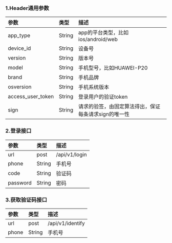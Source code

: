 ### 1.Header通用参数

|参数|类型|描述|
|:-|:-|:-|
|app_type|String|app的平台类型，比如ios/android/web|
|device_id|String|设备号|
|version|String|版本号|
|model|String|手机型号，比如HUAWEI-P20|
|brand|String|手机品牌|
|osversion|String|手机系统版本|
|access_user_token|String|登录用户的验证token|
|sign|String|请求的验签，由固定算法得出，保证每条请求sign的唯一性|

### 2.登录接口

|参数|类型|描述|
|:-|:-|:-|
|url|post|/api/v1/login|
|phone|String|手机号|
|code|String|验证码|
|password|String|密码|

### 3.获取验证码接口

|参数|类型|描述|
|:-|:-|:-|
|url|post|/api/v1/identify|
|phone|String|手机号|
